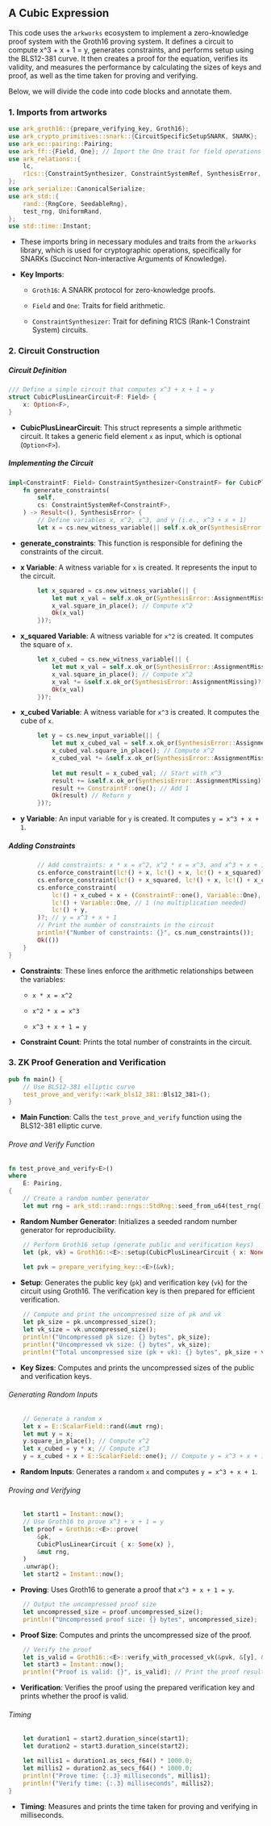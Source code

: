 ## A Cubic Expression

This code uses the `arkworks` ecosystem to implement a zero-knowledge proof system with the Groth16 proving system. It defines a circuit to compute x^3 + x + 1 = y, generates constraints, and performs setup using the BLS12-381 curve. It then creates a proof for the equation, verifies its validity, and measures the performance by calculating the sizes of keys and proof, as well as the time taken for proving and verifying.

Below, we will divide the code into code blocks and annotate them.

### 1. Imports from artworks

```rust
use ark_groth16::{prepare_verifying_key, Groth16};
use ark_crypto_primitives::snark::{CircuitSpecificSetupSNARK, SNARK};
use ark_ec::pairing::Pairing;
use ark_ff::{Field, One}; // Import the One trait for field operations
use ark_relations::{
    lc,
    r1cs::{ConstraintSynthesizer, ConstraintSystemRef, SynthesisError, Variable}, // Import Variable for R1CS
};
use ark_serialize::CanonicalSerialize;
use ark_std::{
    rand::{RngCore, SeedableRng},
    test_rng, UniformRand,
};
use std::time::Instant;
```

* These imports bring in necessary modules and traits from the `arkworks` library, which is used for cryptographic operations, specifically for SNARKs (Succinct Non-interactive Arguments of Knowledge).

* **Key Imports**:

  * `Groth16`: A SNARK protocol for zero-knowledge proofs.

  * `Field` and `One`: Traits for field arithmetic.

  * `ConstraintSynthesizer`: Trait for defining R1CS (Rank-1 Constraint System) circuits.

### 2. Circuit Construction

##### Circuit Definition

```rust
/// Define a simple circuit that computes x^3 + x + 1 = y
struct CubicPlusLinearCircuit<F: Field> {
    x: Option<F>,
}
```

* **CubicPlusLinearCircuit**: This struct represents a simple arithmetic circuit. It takes a generic field element `x` as input, which is optional (`Option<F>`).

##### Implementing the Circuit

```rust
impl<ConstraintF: Field> ConstraintSynthesizer<ConstraintF> for CubicPlusLinearCircuit<ConstraintF> {
    fn generate_constraints(
        self,
        cs: ConstraintSystemRef<ConstraintF>,
    ) -> Result<(), SynthesisError> {
        // Define variables x, x^2, x^3, and y (i.e., x^3 + x + 1)
        let x = cs.new_witness_variable(|| self.x.ok_or(SynthesisError::AssignmentMissing))?;
```

* **generate_constraints**: This function is responsible for defining the constraints of the circuit.

* **x Variable**: A witness variable for `x` is created. It represents the input to the circuit.

```rust
        let x_squared = cs.new_witness_variable(|| {
            let mut x_val = self.x.ok_or(SynthesisError::AssignmentMissing)?;
            x_val.square_in_place(); // Compute x^2
            Ok(x_val)
        })?;
```

* **x_squared Variable**: A witness variable for `x^2` is created. It computes the square of `x`.

```rust
        let x_cubed = cs.new_witness_variable(|| {
            let mut x_val = self.x.ok_or(SynthesisError::AssignmentMissing)?;
            x_val.square_in_place(); // Compute x^2
            x_val *= &self.x.ok_or(SynthesisError::AssignmentMissing)?; // Compute x^3
            Ok(x_val)
        })?;
```

* **x_cubed Variable**: A witness variable for `x^3` is created. It computes the cube of `x`.

```rust
        let y = cs.new_input_variable(|| {
            let mut x_cubed_val = self.x.ok_or(SynthesisError::AssignmentMissing)?;
            x_cubed_val.square_in_place(); // Compute x^2
            x_cubed_val *= &self.x.ok_or(SynthesisError::AssignmentMissing)?; // Compute x^3
            
            let mut result = x_cubed_val; // Start with x^3
            result += &self.x.ok_or(SynthesisError::AssignmentMissing)?; // Add x
            result += ConstraintF::one(); // Add 1
            Ok(result) // Return y
        })?;
```

* **y Variable**: An input variable for `y` is created. It computes `y = x^3 + x + 1`.

##### Adding Constraints

```rust
        // Add constraints: x * x = x^2, x^2 * x = x^3, and x^3 + x + 1 = y
        cs.enforce_constraint(lc!() + x, lc!() + x, lc!() + x_squared)?; // x * x = x^2
        cs.enforce_constraint(lc!() + x_squared, lc!() + x, lc!() + x_cubed)?; // x^2 * x = x^3
        cs.enforce_constraint(
            lc!() + x_cubed + x + (ConstraintF::one(), Variable::One), // x^3 + x + 1
            lc!() + Variable::One, // 1 (no multiplication needed)
            lc!() + y,
        )?; // y = x^3 + x + 1
        // Print the number of constraints in the circuit
        println!("Number of constraints: {}", cs.num_constraints());
        Ok(())
    }
}
```

* **Constraints**: These lines enforce the arithmetic relationships between the variables:

  * `x * x = x^2`

  * `x^2 * x = x^3`

  * `x^3 + x + 1 = y`

* **Constraint Count**: Prints the total number of constraints in the circuit.

### 3. ZK Proof Generation and Verification

```rust
pub fn main() {
    // Use BLS12-381 elliptic curve
    test_prove_and_verify::<ark_bls12_381::Bls12_381>();
}
```

* **Main Function**: Calls the `test_prove_and_verify` function using the BLS12-381 elliptic curve.

###### Prove and Verify Function

```rust
fn test_prove_and_verify<E>()
where
    E: Pairing,
{
    // Create a random number generator
    let mut rng = ark_std::rand::rngs::StdRng::seed_from_u64(test_rng().next_u64());
```

* **Random Number Generator**: Initializes a seeded random number generator for reproducibility.

```rust
    // Perform Groth16 setup (generate public and verification keys)
    let (pk, vk) = Groth16::<E>::setup(CubicPlusLinearCircuit { x: None }, &mut rng).unwrap();
    
    let pvk = prepare_verifying_key::<E>(&vk);
```

* **Setup**: Generates the public key (`pk`) and verification key (`vk`) for the circuit using Groth16. The verification key is then prepared for efficient verification.

```rust
    // Compute and print the uncompressed size of pk and vk
    let pk_size = pk.uncompressed_size();
    let vk_size = vk.uncompressed_size();
    println!("Uncompressed pk size: {} bytes", pk_size);
    println!("Uncompressed vk size: {} bytes", vk_size);
    println!("Total uncompressed size (pk + vk): {} bytes", pk_size + vk_size);
```

* **Key Sizes**: Computes and prints the uncompressed sizes of the public and verification keys.

###### Generating Random Inputs

```rust
    // Generate a random x
    let x = E::ScalarField::rand(&mut rng);
    let mut y = x;
    y.square_in_place(); // Compute x^2
    let x_cubed = y * x; // Compute x^3
    y = x_cubed + x + E::ScalarField::one(); // Compute y = x^3 + x + 1
```

* **Random Inputs**: Generates a random `x` and computes `y = x^3 + x + 1`.

###### Proving and Verifying

```rust
    let start1 = Instant::now();
    // Use Groth16 to prove x^3 + x + 1 = y
    let proof = Groth16::<E>::prove(
        &pk,
        CubicPlusLinearCircuit { x: Some(x) },
        &mut rng,
    )
    .unwrap();
    let start2 = Instant::now();
```

* **Proving**: Uses Groth16 to generate a proof that `x^3 + x + 1 = y`.

```rust
    // Output the uncompressed proof size
    let uncompressed_size = proof.uncompressed_size();
    println!("Uncompressed proof size: {} bytes", uncompressed_size);
```

* **Proof Size**: Computes and prints the uncompressed size of the proof.

```rust
    // Verify the proof
    let is_valid = Groth16::<E>::verify_with_processed_vk(&pvk, &[y], &proof).unwrap();
    let start3 = Instant::now();
    println!("Proof is valid: {}", is_valid); // Print the proof result
```

* **Verification**: Verifies the proof using the prepared verification key and prints whether the proof is valid.

###### Timing

```rust
    let duration1 = start2.duration_since(start1);
    let duration2 = start3.duration_since(start2);

    let millis1 = duration1.as_secs_f64() * 1000.0;
    let millis2 = duration2.as_secs_f64() * 1000.0;
    println!("Prove time: {:.3} milliseconds", millis1);
    println!("Verify time: {:.3} milliseconds", millis2);
}
```

* **Timing**: Measures and prints the time taken for proving and verifying in milliseconds.

